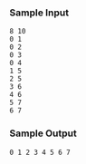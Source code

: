 ### Sample Input
```
8 10
0 1
0 2
0 3
0 4
1 5
2 5
3 6
4 6
5 7
6 7
```
### Sample Output
```
0 1 2 3 4 5 6 7
```
